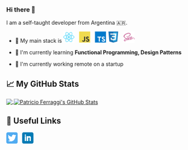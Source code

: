 ### Hi there 👋

I am a self-taught developer from Argentina 🇦🇷. 

- 🔭 My main stack is
  <img src="https://raw.githubusercontent.com/devicons/devicon/master/icons/react/react-original.svg" alt="react"  height="30"/>&nbsp;&nbsp;
  <img src="https://raw.githubusercontent.com/devicons/devicon/master/icons/javascript/javascript-original.svg" alt="javascript" height="30"/>&nbsp;&nbsp;
  <img src="https://raw.githubusercontent.com/devicons/devicon/master/icons/typescript/typescript-original.svg" alt="typescript" height="30"/>
  <img src="https://raw.githubusercontent.com/devicons/devicon/master/icons/css3/css3-original.svg" alt="css" height="30"/>&nbsp;&nbsp;
  <img src="https://raw.githubusercontent.com/devicons/devicon/master/icons/sass/sass-original.svg" alt="sass" height="30"/>&nbsp;&nbsp;
  
 
- 🌱 I'm currently learning **Functional Programming, Design Patterns**
- 🔭 I'm currently working remote on a startup 


## &#x1f4c8; My GitHub Stats

<a href="https://github.com/raagh/raagh">
  <img align="center" src="https://github-readme-stats.vercel.app/api/top-langs/?username=diegobrunetto&hide=java,html" />
</a>

<a href="https://github.com/raagh/raagh">
  <img align="center" src="https://github-readme-stats.vercel.app/api?username=diegobrunetto&show_icons=true&line_height=27&count_private=true" alt="Patricio Ferraggi's GitHub Stats" />
</a>

## 📇 Useful Links

<p align='left'>
<a href="https://twitter.com/_diegoBrunetto"><img height="30" src="https://github.com/Raagh/Raagh/raw/master/twitter.png?raw=true"></a>&nbsp;&nbsp;
<a href="https://www.linkedin.com/in/diego-brunetto/"><img height="30" src="https://github.com/Raagh/Raagh/raw/master/linkedin.png?raw=true"></a>&nbsp;&nbsp;

</p>

